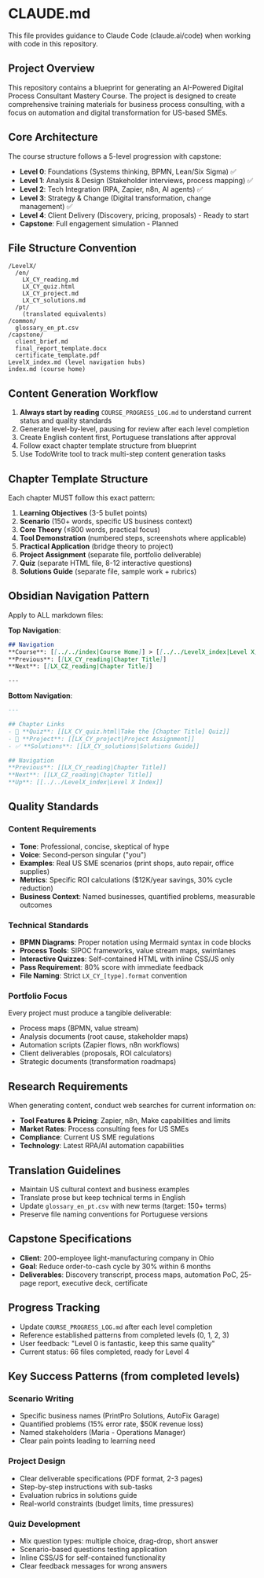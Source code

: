 # CLAUDE.md

This file provides guidance to Claude Code (claude.ai/code) when working with code in this repository.

## Project Overview

This repository contains a blueprint for generating an AI-Powered Digital Process Consultant Mastery Course. The project is designed to create comprehensive training materials for business process consulting, with a focus on automation and digital transformation for US-based SMEs.

## Core Architecture

The course structure follows a 5-level progression with capstone:
- **Level 0**: Foundations (Systems thinking, BPMN, Lean/Six Sigma) ✅
- **Level 1**: Analysis & Design (Stakeholder interviews, process mapping) ✅
- **Level 2**: Tech Integration (RPA, Zapier, n8n, AI agents) ✅
- **Level 3**: Strategy & Change (Digital transformation, change management) ✅
- **Level 4**: Client Delivery (Discovery, pricing, proposals) - Ready to start
- **Capstone**: Full engagement simulation - Planned

## File Structure Convention

```
/LevelX/
  /en/
    LX_CY_reading.md
    LX_CY_quiz.html
    LX_CY_project.md
    LX_CY_solutions.md
  /pt/
    (translated equivalents)
/common/
  glossary_en_pt.csv
/capstone/
  client_brief.md
  final_report_template.docx
  certificate_template.pdf
LevelX_index.md (level navigation hubs)
index.md (course home)
```

## Content Generation Workflow

1. **Always start by reading** `COURSE_PROGRESS_LOG.md` to understand current status and quality standards
2. Generate level-by-level, pausing for review after each level completion
3. Create English content first, Portuguese translations after approval
4. Follow exact chapter template structure from blueprint
5. Use TodoWrite tool to track multi-step content generation tasks

## Chapter Template Structure

Each chapter MUST follow this exact pattern:
1. **Learning Objectives** (3-5 bullet points)
2. **Scenario** (150+ words, specific US business context)
3. **Core Theory** (≤800 words, practical focus)
4. **Tool Demonstration** (numbered steps, screenshots where applicable)
5. **Practical Application** (bridge theory to project)
6. **Project Assignment** (separate file, portfolio deliverable)
7. **Quiz** (separate HTML file, 8-12 interactive questions)
8. **Solutions Guide** (separate file, sample work + rubrics)

## Obsidian Navigation Pattern

Apply to ALL markdown files:

**Top Navigation**:
```markdown
## Navigation
**Course**: [[../../index|Course Home]] > [[../../LevelX_index|Level X]] > Chapter Y  
**Previous**: [[LX_CY_reading|Chapter Title]]  
**Next**: [[LX_CZ_reading|Chapter Title]]

---
```

**Bottom Navigation**:
```markdown
---

## Chapter Links
- 🧠 **Quiz**: [[LX_CY_quiz.html|Take the [Chapter Title] Quiz]]
- 🎯 **Project**: [[LX_CY_project|Project Assignment]]  
- ✅ **Solutions**: [[LX_CY_solutions|Solutions Guide]]

## Navigation
**Previous**: [[LX_CY_reading|Chapter Title]]  
**Next**: [[LX_CZ_reading|Chapter Title]]  
**Up**: [[../../LevelX_index|Level X Index]]
```

## Quality Standards

### Content Requirements
- **Tone**: Professional, concise, skeptical of hype
- **Voice**: Second-person singular ("you")
- **Examples**: Real US SME scenarios (print shops, auto repair, office supplies)
- **Metrics**: Specific ROI calculations ($12K/year savings, 30% cycle reduction)
- **Business Context**: Named businesses, quantified problems, measurable outcomes

### Technical Standards
- **BPMN Diagrams**: Proper notation using Mermaid syntax in code blocks
- **Process Tools**: SIPOC frameworks, value stream maps, swimlanes
- **Interactive Quizzes**: Self-contained HTML with inline CSS/JS only
- **Pass Requirement**: 80% score with immediate feedback
- **File Naming**: Strict `LX_CY_[type].format` convention

### Portfolio Focus
Every project must produce a tangible deliverable:
- Process maps (BPMN, value stream)
- Analysis documents (root cause, stakeholder maps)
- Automation scripts (Zapier flows, n8n workflows)
- Client deliverables (proposals, ROI calculators)
- Strategic documents (transformation roadmaps)

## Research Requirements

When generating content, conduct web searches for current information on:
- **Tool Features & Pricing**: Zapier, n8n, Make capabilities and limits
- **Market Rates**: Process consulting fees for US SMEs
- **Compliance**: Current US SME regulations
- **Technology**: Latest RPA/AI automation capabilities

## Translation Guidelines

- Maintain US cultural context and business examples
- Translate prose but keep technical terms in English
- Update `glossary_en_pt.csv` with new terms (target: 150+ terms)
- Preserve file naming conventions for Portuguese versions

## Capstone Specifications

- **Client**: 200-employee light-manufacturing company in Ohio
- **Goal**: Reduce order-to-cash cycle by 30% within 6 months
- **Deliverables**: Discovery transcript, process maps, automation PoC, 25-page report, executive deck, certificate

## Progress Tracking

- Update `COURSE_PROGRESS_LOG.md` after each level completion
- Reference established patterns from completed levels (0, 1, 2, 3)
- User feedback: "Level 0 is fantastic, keep this same quality"
- Current status: 66 files completed, ready for Level 4

## Key Success Patterns (from completed levels)

### Scenario Writing
- Specific business names (PrintPro Solutions, AutoFix Garage)
- Quantified problems (15% error rate, $50K revenue loss)
- Named stakeholders (Maria - Operations Manager)
- Clear pain points leading to learning need

### Project Design
- Clear deliverable specifications (PDF format, 2-3 pages)
- Step-by-step instructions with sub-tasks
- Evaluation rubrics in solutions guide
- Real-world constraints (budget limits, time pressures)

### Quiz Development
- Mix question types: multiple choice, drag-drop, short answer
- Scenario-based questions testing application
- Inline CSS/JS for self-contained functionality
- Clear feedback messages for wrong answers